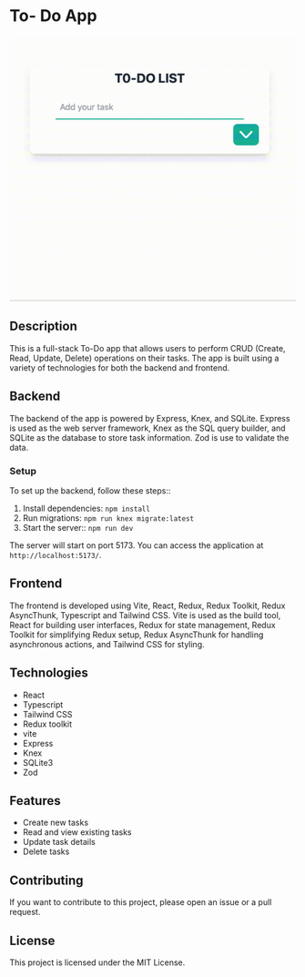 # To- Do App
![Todo](public/todofunction.gif)
## Description

This is a full-stack To-Do app that allows users to perform CRUD (Create, Read, Update, Delete) operations on their tasks. The app is built using a variety of technologies for both the backend and frontend.

## Backend

The backend of the app is powered by Express, Knex, and SQLite. Express is used as the web server framework, Knex as the SQL query builder, and SQLite as the database to store task information. Zod is use to validate the data.

### Setup 
To set up the backend, follow these steps::

1. Install dependencies: `npm install`
2. Run migrations: `npm run knex migrate:latest`
3. Start the server:: `npm run dev`

The server will start on port 5173. You can access the application at `http://localhost:5173/`.

## Frontend

The frontend is developed using Vite, React, Redux, Redux Toolkit, Redux AsyncThunk, Typescript and Tailwind CSS. Vite is used as the build tool, React for building user interfaces, Redux for state management, Redux Toolkit for simplifying Redux setup, Redux AsyncThunk for handling asynchronous actions, and Tailwind CSS for styling.

## Technologies
- React
- Typescript
- Tailwind CSS
- Redux toolkit
- vite
- Express
- Knex
- SQLite3
- Zod

## Features

- Create new tasks
- Read and view existing tasks
- Update task details
- Delete tasks

## Contributing

If you want to contribute to this project, please open an issue or a pull request.

## License

This project is licensed under the MIT License.

[def]: /Users/rocioperalta/Desktop/Porfolio/to-do-app/public/todofunction.gif